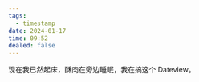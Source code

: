 ```yaml
---
tags:
  - timestamp
date: 2024-01-17
time: 09:52
dealed: false
---
```


现在我已然起床，酥肉在旁边睡眠，我在搞这个 Dateview。